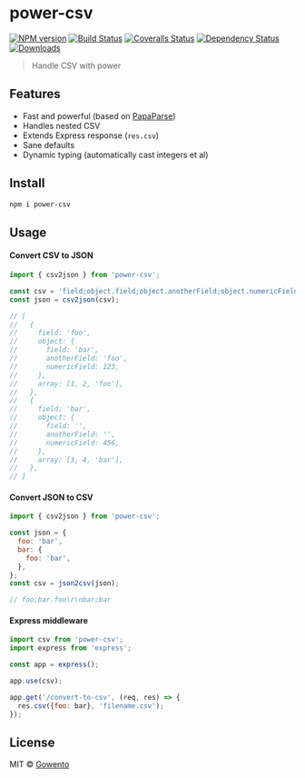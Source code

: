 # power-csv

[![NPM version][npm-image]][npm-url]
[![Build Status][travis-image]][travis-url]
[![Coveralls Status][coveralls-image]][coveralls-url]
[![Dependency Status][depstat-image]][depstat-url]
[![Downloads][download-badge]][npm-url]

> Handle CSV with power

## Features

- Fast and powerful (based on [PapaParse](https://github.com/mholt/PapaParse))
- Handles nested CSV
- Extends Express response (`res.csv`)
- Sane defaults
- Dynamic typing (automatically cast integers et al)

## Install

```sh
npm i power-csv
```

## Usage

#### Convert CSV to JSON

```js
import { csv2json } from 'power-csv';

const csv = 'field;object.field;object.anotherField;object.numericField;array.0;array.1;array.2\r\nfoo;bar;foo;123;1;2;foo\r\nbar;;;456;3;4;bar';
const json = csv2json(csv);

// [
//   {
//     field: 'foo',
//     object: {
//       field: 'bar',
//       anotherField: 'foo',
//       numericField: 123,
//     },
//     array: [1, 2, 'foo'],
//   },
//   {
//     field: 'bar',
//     object: {
//       field: '',
//       anotherField: '',
//       numericField: 456,
//     },
//     array: [3, 4, 'bar'],
//   },
// ]
```

#### Convert JSON to CSV

```js
import { csv2json } from 'power-csv';

const json = {
  foo: 'bar',
  bar: {
    foo: 'bar',
  },
};
const csv = json2csv(json);

// foo;bar.foo\r\nbar;bar
```

#### Express middleware

```js
import csv from 'power-csv';
import express from 'express';

const app = express();

app.use(csv);

app.get('/convert-to-csv', (req, res) => {
  res.csv({foo: bar}, 'filename.csv');
});
```

## License

MIT © [Gowento](https://github.com/gowento)

[npm-url]: https://npmjs.org/package/power-csv
[npm-image]: https://img.shields.io/npm/v/power-csv.svg?style=flat-square

[travis-url]: https://travis-ci.org/gowento/power-csv
[travis-image]: https://img.shields.io/travis/gowento/power-csv.svg?style=flat-square

[coveralls-url]: https://coveralls.io/r/gowento/power-csv
[coveralls-image]: https://img.shields.io/coveralls/gowento/power-csv.svg?style=flat-square

[depstat-url]: https://david-dm.org/gowento/power-csv
[depstat-image]: https://david-dm.org/gowento/power-csv.svg?style=flat-square

[download-badge]: http://img.shields.io/npm/dm/power-csv.svg?style=flat-square
